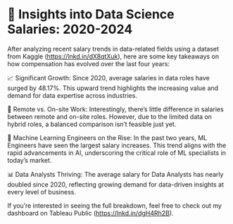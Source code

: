 # 💼 Insights into Data Science Salaries: 2020-2024

 After analyzing recent salary trends in data-related fields using a dataset from Kaggle (https://lnkd.in/dX8qtXuk), here are some key takeaways on how compensation has evolved over the last four years:

📈 Significant Growth: Since 2020, average salaries in data roles have surged by 48.17%. This upward trend highlights the increasing value and demand for data expertise across industries.

🏢 Remote vs. On-site Work: Interestingly, there’s little difference in salaries between remote and on-site roles. However, due to the limited data on hybrid roles, a balanced comparison isn’t feasible just yet.

🤖 Machine Learning Engineers on the Rise: In the past two years, ML Engineers have seen the largest salary increases. This trend aligns with the rapid advancements in AI, underscoring the critical role of ML specialists in today’s market.

📊 Data Analysts Thriving: The average salary for Data Analysts has nearly doubled since 2020, reflecting growing demand for data-driven insights at every level of business.

 If you’re interested in seeing the full breakdown, feel free to check out my dashboard on Tableau Public (https://lnkd.in/dgH4Rh2B).
